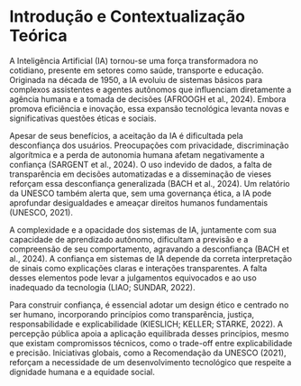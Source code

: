 # Introdução e Contextualização Teórica

A Inteligência Artificial (IA) tornou-se uma força transformadora no cotidiano, presente em setores como saúde, transporte e educação. Originada na década de 1950, a IA evoluiu de sistemas básicos para complexos assistentes e agentes autônomos que influenciam diretamente a agência humana e a tomada de decisões (AFROOGH et al., 2024). Embora promova eficiência e inovação, essa expansão tecnológica levanta novas e significativas questões éticas e sociais.

Apesar de seus benefícios, a aceitação da IA é dificultada pela desconfiança dos usuários. Preocupações com privacidade, discriminação algorítmica e a perda de autonomia humana afetam negativamente a confiança (SARGENT et al., 2024). O uso indevido de dados, a falta de transparência em decisões automatizadas e a disseminação de vieses reforçam essa desconfiança generalizada (BACH et al., 2024). Um relatório da UNESCO também alerta que, sem uma governança ética, a IA pode aprofundar desigualdades e ameaçar direitos humanos fundamentais (UNESCO, 2021).

A complexidade e a opacidade dos sistemas de IA, juntamente com sua capacidade de aprendizado autônomo, dificultam a previsão e a compreensão de seu comportamento, agravando a desconfiança (BACH et al., 2024). A confiança em sistemas de IA depende da correta interpretação de sinais como explicações claras e interações transparentes. A falta desses elementos pode levar a julgamentos equivocados e ao uso inadequado da tecnologia (LIAO; SUNDAR, 2022).

Para construir confiança, é essencial adotar um design ético e centrado no ser humano, incorporando princípios como transparência, justiça, responsabilidade e explicabilidade (KIESLICH; KELLER; STARKE, 2022). A percepção pública apoia a aplicação equilibrada desses princípios, mesmo que existam compromissos técnicos, como o trade-off entre explicabilidade e precisão. Iniciativas globais, como a Recomendação da UNESCO (2021), reforçam a necessidade de um desenvolvimento tecnológico que respeite a dignidade humana e a equidade social.